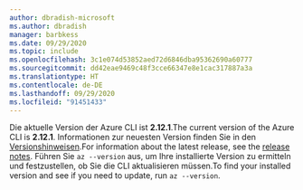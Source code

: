 ```yaml
---
author: dbradish-microsoft
ms.author: dbradish
manager: barbkess
ms.date: 09/29/2020
ms.topic: include
ms.openlocfilehash: 3c1e074d53852aed72d6846dba95362690a60777
ms.sourcegitcommit: dd42eae9469c48f3cce66347e8e1cac317887a3a
ms.translationtype: HT
ms.contentlocale: de-DE
ms.lasthandoff: 09/29/2020
ms.locfileid: "91451433"
---
```

<span data-ttu-id="ee0dc-101">Die aktuelle Version der Azure CLI ist __2.12.1__.</span><span class="sxs-lookup"><span data-stu-id="ee0dc-101">The current version of the Azure CLI is __2.12.1__.</span></span> <span data-ttu-id="ee0dc-102">Informationen zur neuesten Version finden Sie in den [Versionshinweisen](../release-notes-azure-cli.md).</span><span class="sxs-lookup"><span data-stu-id="ee0dc-102">For information about the latest release, see the [release notes](../release-notes-azure-cli.md).</span></span> <span data-ttu-id="ee0dc-103">Führen Sie `az --version` aus, um Ihre installierte Version zu ermitteln und festzustellen, ob Sie die CLI aktualisieren müssen.</span><span class="sxs-lookup"><span data-stu-id="ee0dc-103">To find your installed version and see if you need to update, run `az --version`.</span></span>
